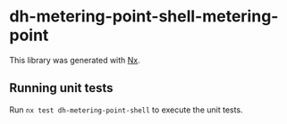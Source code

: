 # dh-metering-point-shell-metering-point

This library was generated with [Nx](https://nx.dev).

## Running unit tests

Run `nx test dh-metering-point-shell` to execute the unit tests.
